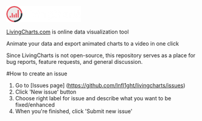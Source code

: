 ![livingcharts-logo](https://github.com/Infl1ght/livingcharts/blob/main/logo_white.png?raw=true)

[LivingCharts.com](//livingcharts.com) is online data visualization tool

Animate your data and export animated charts to a video in one click

Since LivingCharts is not open-source, this repository serves as a place for bug reports, feature requests, and general discussion.

#How to create an issue
1) Go to [Issues page] (https://github.com/Infl1ght/livingcharts/issues)
2) Click 'New issue' button
3) Choose right label for issue and describe what you want to be fixed/enhanced
4) When you're finished, click 'Submit new issue'

